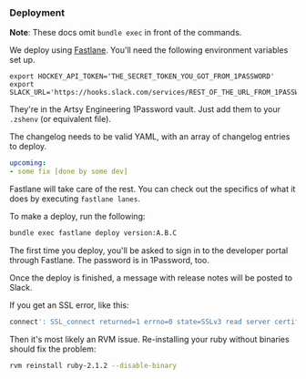 ### Deployment

**Note**: These docs omit `bundle exec` in front of the commands.

We deploy using [Fastlane](https://github.com/KrauseFx/fastlane). You'll need the following environment variables set up.

```
export HOCKEY_API_TOKEN='THE_SECRET_TOKEN_YOU_GOT_FROM_1PASSWORD'
export SLACK_URL='https://hooks.slack.com/services/REST_OF_THE_URL_FROM_1PASSWORD'
```

They're in the Artsy Engineering 1Password vault. Just add them to your `.zshenv` (or equivalent file).

The changelog needs to be valid YAML, with an array of changelog entries to deploy.

```yaml
upcoming:
- some fix [done by some dev]
```

Fastlane will take care of the rest. You can check out the specifics of what it does by executing `fastlane lanes`.

To make a deploy, run the following:

```sh
bundle exec fastlane deploy version:A.B.C
```

The first time you deploy, you'll be asked to sign in to the developer portal through Fastlane. The password is in 1Password, too.

Once the deploy is finished, a message with release notes will be posted to Slack.

If you get an SSL error, like this:

```rb
connect': SSL_connect returned=1 errno=0 state=SSLv3 read server certificate B: certificate verify failed (Faraday::SSLError)
```

Then it's most likely an RVM issue. Re-installing your ruby without binaries should fix the problem:

```sh
rvm reinstall ruby-2.1.2 --disable-binary
```
